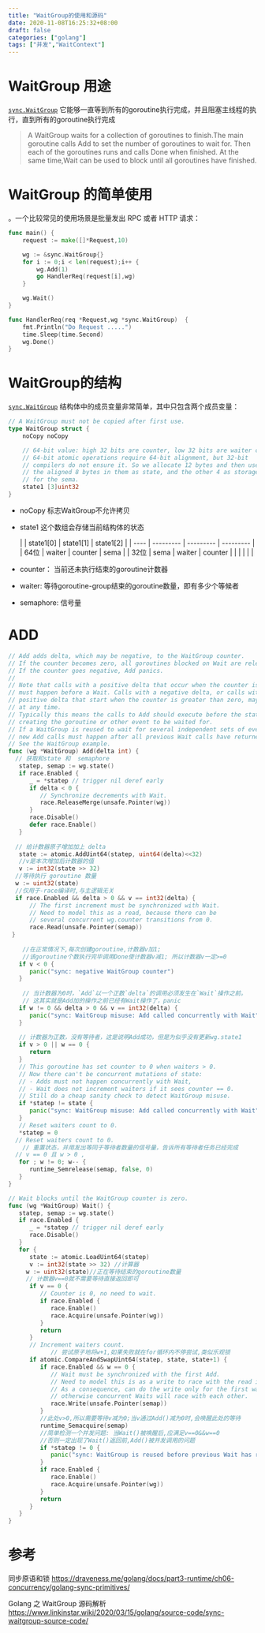 ```yaml
---
title: "WaitGroup的使用和源码"
date: 2020-11-08T16:25:32+08:00
draft: false
categories: ["golang"]
tags: ["并发","WaitContext"]
---
```


# WaitGroup 用途

[`sync.WaitGroup`](https://github.com/golang/go/blob/71239b4f491698397149868c88d2c851de2cd49b/src/sync/waitgroup.go#L20-L29) 它能够一直等到所有的goroutine执行完成，并且阻塞主线程的执行，直到所有的goroutine执行完成

> A WaitGroup waits for a collection of goroutines to finish.The main goroutine calls Add to set the number of goroutines to wait for. Then each of the goroutines runs and calls Done when finished. At the same time,Wait can be used to block until all goroutines have finished.



# WaitGroup 的简单使用

。一个比较常见的使用场景是批量发出 RPC 或者 HTTP 请求：

```go
func main() {
	request := make([]*Request,10)

	wg := &sync.WaitGroup{}
	for i := 0;i < len(request);i++ {
		wg.Add(1)
		go HandlerReq(request[i],wg)
	}

	wg.Wait()
}

func HandlerReq(req *Request,wg *sync.WaitGroup)  {
	fmt.Println("Do Request .....")
	time.Sleep(time.Second)
	wg.Done()
}

```

# WaitGroup的结构 

[`sync.WaitGroup`](https://github.com/golang/go/blob/71239b4f491698397149868c88d2c851de2cd49b/src/sync/waitgroup.go#L20-L29) 结构体中的成员变量非常简单，其中只包含两个成员变量：

```go
// A WaitGroup must not be copied after first use.
type WaitGroup struct {
	noCopy noCopy

	// 64-bit value: high 32 bits are counter, low 32 bits are waiter count.
	// 64-bit atomic operations require 64-bit alignment, but 32-bit
	// compilers do not ensure it. So we allocate 12 bytes and then use
	// the aligned 8 bytes in them as state, and the other 4 as storage
	// for the sema.
	state1 [3]uint32
}
```

- noCopy 标志WaitGroup不允许拷贝

- state1  这个数组会存储当前结构体的状态 

  

  |      | state1[0] | state1[1] | state1[2] |
| ---- | --------- | --------- | --------- |
  | 64位 | waiter    | counter   | sema      |
  | 32位 | sema      | waiter    | counter   |
  |      |           |           |           |
  
  
  
- counter： 当前还未执行结束的goroutine计数器
- waiter:  等待goroutine-group结束的goroutine数量，即有多少个等候者
- semaphore: 信号量





# ADD 

```go
// Add adds delta, which may be negative, to the WaitGroup counter.
// If the counter becomes zero, all goroutines blocked on Wait are released.
// If the counter goes negative, Add panics.
//
// Note that calls with a positive delta that occur when the counter is zero
// must happen before a Wait. Calls with a negative delta, or calls with a
// positive delta that start when the counter is greater than zero, may happen
// at any time.
// Typically this means the calls to Add should execute before the statement
// creating the goroutine or other event to be waited for.
// If a WaitGroup is reused to wait for several independent sets of events,
// new Add calls must happen after all previous Wait calls have returned.
// See the WaitGroup example.
func (wg *WaitGroup) Add(delta int) {
  // 获取和state 和  semaphore
   statep, semap := wg.state()
   if race.Enabled {
      _ = *statep // trigger nil deref early
      if delta < 0 {
         // Synchronize decrements with Wait.
         race.ReleaseMerge(unsafe.Pointer(wg))
      }
      race.Disable()
      defer race.Enable()
   }
   
  // 给计数器原子增加加上 delta 
   state := atomic.AddUint64(statep, uint64(delta)<<32)
   //v是本次增加后计数器的值
   v := int32(state >> 32)
  //等待执行 goroutine 数量
  w := uint32(state)
  //仅用于-race编译时,与主逻辑无关
  if race.Enabled && delta > 0 && v == int32(delta) {
      // The first increment must be synchronized with Wait.
      // Need to model this as a read, because there can be
      // several concurrent wg.counter transitions from 0.
      race.Read(unsafe.Pointer(semap)) 
 }
    
    //在正常情况下,每次创建goroutine,计数器v加1;
    //该goroutine个数执行完毕调用Done使计数器v减1; 所以计数器v一定>=0
   if v < 0 {
      panic("sync: negative WaitGroup counter")
   }
    
    // 当计数器为0时，`Add`以一个正数`delta`的调用必须发生在`Wait`操作之前。
    // 这其实就是Add加的操作之前已经有Wait操作了，panic
   if w != 0 && delta > 0 && v == int32(delta) {
      panic("sync: WaitGroup misuse: Add called concurrently with Wait")
   }
  
   // 计数器为正数，没有等待者，这是说明Add成功，但是为似乎没有更新wg.state1
   if v > 0 || w == 0 {
      return
   }
   // This goroutine has set counter to 0 when waiters > 0.
   // Now there can't be concurrent mutations of state:
   // - Adds must not happen concurrently with Wait,
   // - Wait does not increment waiters if it sees counter == 0.
   // Still do a cheap sanity check to detect WaitGroup misuse.
   if *statep != state {
      panic("sync: WaitGroup misuse: Add called concurrently with Wait")
   }
   // Reset waiters count to 0.
   *statep = 0
  // Reset waiters count to 0.
	// 重置状态，并用发出等同于等待者数量的信号量，告诉所有等待者任务已经完成
  // v == 0 且 w > 0 ,
   for ; w != 0; w-- {
      runtime_Semrelease(semap, false, 0)
   }
}
```





```go
// Wait blocks until the WaitGroup counter is zero.
func (wg *WaitGroup) Wait() {
   statep, semap := wg.state()
   if race.Enabled {
      _ = *statep // trigger nil deref early
      race.Disable()
   }
   for {
      state := atomic.LoadUint64(statep)
      v := int32(state >> 32) //计算器
     w := uint32(state)//正在等待结束的goroutine数量
     // 计数器v==0就不需要等待直接返回即可
      if v == 0 {
         // Counter is 0, no need to wait.
         if race.Enabled {
            race.Enable()
            race.Acquire(unsafe.Pointer(wg))
         }
         return
      }
      // Increment waiters count.
     		// 尝试原子地将w+1,如果失败就在for循环内不停尝试,类似乐观锁
      if atomic.CompareAndSwapUint64(statep, state, state+1) {
         if race.Enabled && w == 0 {
            // Wait must be synchronized with the first Add.
            // Need to model this is as a write to race with the read in Add.
            // As a consequence, can do the write only for the first waiter,
            // otherwise concurrent Waits will race with each other.
            race.Write(unsafe.Pointer(semap))
         }
         //此处v>0,所以需要等待v减为0;当v通过Add()减为0时,会唤醒此处的等待
         runtime_Semacquire(semap)
         //简单检测一个并发问题: 当Wait()被唤醒后,应满足v==0&&w==0
         //否则一定出现了Wait()返回前,Add()被并发调用的问题
         if *statep != 0 {
            panic("sync: WaitGroup is reused before previous Wait has returned")
         }
         if race.Enabled {
            race.Enable()
            race.Acquire(unsafe.Pointer(wg))
         }
         return
      }
   }
}
```



# 参考

同步原语和锁  https://draveness.me/golang/docs/part3-runtime/ch06-concurrency/golang-sync-primitives/

Golang 之 WaitGroup 源码解析 https://www.linkinstar.wiki/2020/03/15/golang/source-code/sync-waitgroup-source-code/


